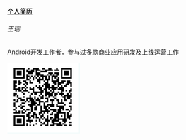 [**个人简历**](http://htmlpreview.github.com/?https://github.com/wang-yao/resume/blob/master/resume.html)<br />

###### 王瑶<br />

Android开发工作者，参与过多款商业应用研发及上线运营工作<br />

![url](https://github.com/wang-yao/resume/blob/master/url.png)
